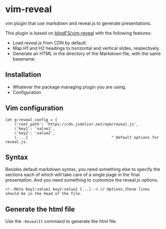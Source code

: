 # vim-reveal

vim plugin that use markdown and reveal.js to generate presentations.

This plugin is based on [blindFS/vim-reveal](https://github.com/blindFS/vim-reveal) with the following features:

- Load reveal.js from CDN by default.
- Map H1 and H2 headings to horizontal and vertical slides, respectively.
- Generate an HTML in the directory of the Markdown file, with the same basename.

## Installation

* Whatever the package managing plugin you are using.
* Configuration

## Vim configuration

```vim
let g:reveal_config = {
    \'root_path': 'https://cdn.jsdelivr.net/npm/reveal.js',
    \'key1': 'value1',
    \'key2': 'value2',
    \ ...}                                     " Default options for reveal.js.
```

## Syntax

Besides default markdown syntax, you need something else to specify the sections each of which will take care of a single
page in the final presentation.
And you need something to customize the reveal.js options.

```
<!--Meta key1:value1 key2:value2 [...]--> // Options,these lines should be in the head of the file.
```

## Generate the html file

Use the `:RevealIt` command to generate the html file.
